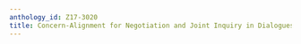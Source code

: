 ```yaml
---
anthology_id: Z17-3020
title: Concern-Alignment for Negotiation and Joint Inquiry in Dialogues
---
```

